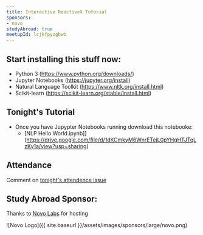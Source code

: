 ```yaml
---
title: Interactive ReactiveX Tutorial
sponsors:
- novo
studyAbroad: true
meetupId: lcjkfpyzgbwb
---
```


## Start installing this stuff now:
- Python 3 (https://www.python.org/downloads/)
- Jupyter Notebooks (https://jupyter.org/install)
- Natural Language Toolkit (https://www.nltk.org/install.html)
- Scikit-learn (https://scikit-learn.org/stable/install.html)


## Tonight's Tutorial

- Once you have Jupypter Notebooks running download this notebooke:
    - [NLP Hello World.ipynb]](https://drive.google.com/file/d/1dKCmkyM6WnrETejL0pYHgHTJTqLzKy1a/view?usp=sharing)



## Attendance

Comment on [tonight's attendence issue](https://github.com/codescooldallas/codescooldallas.github.io/issues/9)


## Study Abroad Sponsor:

Thanks to [Novo Labs](http://www.novolabs.com/) for hosting

![Novo Logo]({{ site.baseurl }}/assets/images/sponsors/large/novo.png)
